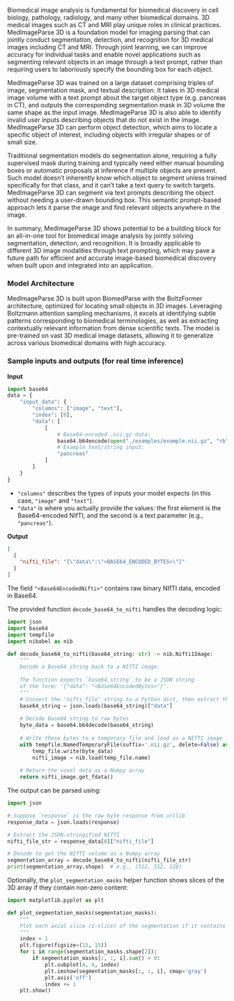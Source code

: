 <!-- DO NOT CHANGE MARKDOWN HEADERS. IF CHANGED, MODEL CARD MAY BE REJECTED BY A REVIEWER -->

<!-- `description.md` is required. -->

Biomedical image analysis is fundamental for biomedical discovery in cell biology, pathology, radiology, and many other biomedical domains. 3D medical images such as CT and MRI play unique roles in clinical practices. MedImageParse 3D is a foundation model for imaging parsing that can jointly conduct segmentation, detection, and recognition for 3D medical images including CT and MRI. Through joint learning, we can improve accuracy for individual tasks and enable novel applications such as segmenting relevant objects in an image through a text prompt, rather than requiring users to laboriously specify the bounding box for each object.

MedImageParse 3D was trained on a large dataset comprising triples of image, segmentation mask, and textual description. It takes in 3D medical image volume with a text prompt about the target object type (e.g. pancreas in CT), and outputs the corresponding segmentation mask in 3D volume the same shape as the input image. MedImageParse 3D is also able to identify invalid user inputs describing objects that do not exist in the image. MedImageParse 3D can perform object detection, which aims to locate a specific object of interest, including objects with irregular shapes or of small size.

Traditional segmentation models do segmentation alone, requiring a fully supervised mask during training and typically need either manual bounding boxes or automatic proposals at inference if multiple objects are present. Such model doesn’t inherently know which object to segment unless trained specifically for that class, and it can’t take a text query to switch targets. MedImageParse 3D can segment via text prompts describing the object without needing a user-drawn bounding box. This semantic prompt-based approach lets it parse the image and find relevant objects anywhere in the image.

In summary, MedImageParse 3D shows potential to be a building block for an all-in-one tool for biomedical image analysis by jointly solving segmentation, detection, and recognition. It is broadly applicable to different 3D image modalities through text prompting, which may pave a future path for efficient and accurate image-based biomedical discovery when built upon and integrated into an application.

### Model Architecture

MedImageParse 3D is built upon BiomedParse with the BoltzFormer architecture, optimized for locating small objects in 3D images. Leveraging Boltzmann attention sampling mechanisms, it excels at identifying subtle patterns corresponding to biomedical terminologies, as well as extracting contextually relevant information from dense scientific texts. The model is pre-trained on vast 3D medical image datasets, allowing it to generalize across various biomedical domains with high accuracy.

### Sample inputs and outputs (for real time inference)

**Input**

```python
import base64
data = {
    "input_data": {
        "columns": ["image", "text"],
        "index": [0],
        "data": [
            [
                # Base64-encoded .nii.gz data:
                base64.b64encode(open("./examples/example.nii.gz", "rb").read()).decode("utf-8"),
                # Example text/string input:
                "pancreas"
            ]
        ]
    }
}
```

- `"columns"` describes the types of inputs your model expects (in this case, `"image"` and `"text"`).
- `"data"` is where you actually provide the values: the first element is the Base64-encoded NIfTI, and the second is a text parameter (e.g., `"pancreas"`).

**Output**

```json
[
  {
    "nifti_file": "{\"data\":\"<BASE64_ENCODED_BYTES>\"}"
  }
]
```

The field `"<Base64EncodedNifti>"` contains raw binary NIfTI data, encoded in Base64.

The provided function `decode_base64_to_nifti` handles the decoding logic:

```python
import json
import base64
import tempfile
import nibabel as nib

def decode_base64_to_nifti(base64_string: str) -> nib.Nifti1Image:
    """
    Decode a Base64 string back to a NIfTI image.
  
    The function expects `base64_string` to be a JSON string
    of the form: '{"data": "<Base64EncodedBytes>"}'.
    """
    # Convert the 'nifti_file' string to a Python dict, then extract the 'data' field
    base64_string = json.loads(base64_string)["data"]
  
    # Decode Base64 string to raw bytes
    byte_data = base64.b64decode(base64_string)
  
    # Write these bytes to a temporary file and load as a NIfTI image
    with tempfile.NamedTemporaryFile(suffix='.nii.gz', delete=False) as temp_file:
        temp_file.write(byte_data)
        nifti_image = nib.load(temp_file.name)
  
    # Return the voxel data as a Numpy array
    return nifti_image.get_fdata()
```

The output can be parsed using:

```python
import json

# Suppose `response` is the raw byte response from urllib
response_data = json.loads(response)

# Extract the JSON-stringified NIfTI
nifti_file_str = response_data[0]["nifti_file"]

# Decode to get the NIfTI volume as a Numpy array
segmentation_array = decode_base64_to_nifti(nifti_file_str)
print(segmentation_array.shape)  # e.g., (512, 512, 128)
```

Optionally, the `plot_segmentation_masks` helper function shows slices of the 3D array if they contain non-zero content:

```python
import matplotlib.pyplot as plt 

def plot_segmentation_masks(segmentation_masks):
    """
    Plot each axial slice (z-slice) of the segmentation if it contains a non-zero mask.
    """
    index = 1
    plt.figure(figsize=(15, 15))
    for i in range(segmentation_masks.shape[2]):
        if segmentation_masks[:, :, i].sum() > 0:
            plt.subplot(4, 4, index)
            plt.imshow(segmentation_masks[:, :, i], cmap='gray')
            plt.axis('off')
            index += 1
    plt.show()
```
